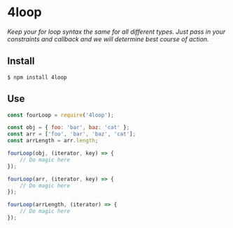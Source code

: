 # 4loop

*Keep your for loop syntax the same for all different types.
Just pass in your constraints and callback and we will determine best course of action.*

## Install

`$ npm install 4loop`

## Use

```js
const fourLoop = require('4loop');

const obj = { foo: 'bar', baz: 'cat' };
const arr = ['foo', 'bar', 'baz', 'cat'];
const arrLength = arr.length;

fourLoop(obj, (iterator, key) => {
    // Do magic here
});

fourLoop(arr, (iterator, key) => {
    // Do magic here
});

fourLoop(arrLength, (iterator) => {
    // Do magic here
});

```